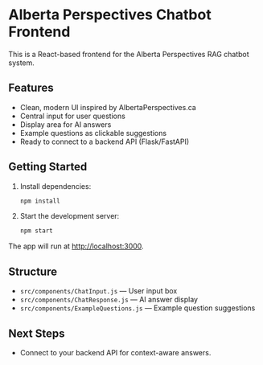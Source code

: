 # Alberta Perspectives Chatbot Frontend

This is a React-based frontend for the Alberta Perspectives RAG chatbot system.

## Features
- Clean, modern UI inspired by AlbertaPerspectives.ca
- Central input for user questions
- Display area for AI answers
- Example questions as clickable suggestions
- Ready to connect to a backend API (Flask/FastAPI)

## Getting Started

1. Install dependencies:
   ```bash
   npm install
   ```
2. Start the development server:
   ```bash
   npm start
   ```

The app will run at [http://localhost:3000](http://localhost:3000).

## Structure
- `src/components/ChatInput.js` — User input box
- `src/components/ChatResponse.js` — AI answer display
- `src/components/ExampleQuestions.js` — Example question suggestions

## Next Steps
- Connect to your backend API for context-aware answers. 